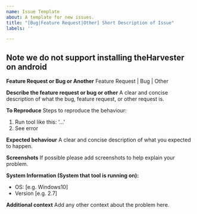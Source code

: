 ```yaml
---
name: Issue Template
about: A template for new issues.
title: "[Bug|Feature Request|Other] Short Description of Issue"
labels: ''

---
```


## Note we do not support installing theHarvester on android

**Feature Request or Bug or Another**
Feature Request | Bug | Other

**Describe the feature request or bug or other**
A clear and concise description of what the bug, feature request,
or other request is.

**To Reproduce**
Steps to reproduce the behaviour:
1. Run tool like this: '...'
2. See error

**Expected behaviour**
A clear and concise description of what you expected to happen.

**Screenshots**
If possible please add screenshots to help explain your problem.

**System Information (System that tool is running on):**
 - OS: [e.g. Windows10]
 - Version [e.g. 2.7]

**Additional context**
Add any other context about the problem here.
